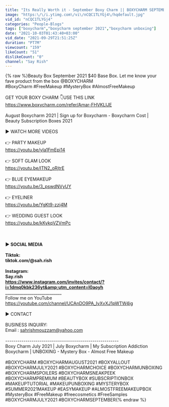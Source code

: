 ```yaml
---
title: "Its Really Worth it - September Boxy Charm || BOXYCHARM SEPTEMBER 2021 || Glam Glow - UNBOXING"
image: "https:\/\/i.ytimg.com\/vi\/nCQC1TLYGj4\/hqdefault.jpg"
vid_id: "nCQC1TLYGj4"
categories: "People-Blogs"
tags: ["boxycharm","boxycharm september 2021","boxycharm unboxing"]
date: "2021-10-03T01:43:40+03:00"
vid_date: "2021-09-29T21:51:25Z"
duration: "PT7M"
viewcount: "159"
likeCount: "51"
dislikeCount: "0"
channel: "Say Rish"
---
```

{% raw %}Beauty Box September 2021 $40 Base Box.  Let me know your fave product from the box @BOXYCHARM<br />#BoxyCharm #FreeMakeup #MysteryBox #AlmostFreeMakeup<br /><br />GET YOUR BOXY CHARM 👇USE THIS LINK<br /><a rel="nofollow" target="blank" href="https://www.boxycharm.com/refer/Amar-FHVKLIJE">https://www.boxycharm.com/refer/Amar-FHVKLIJE</a><br /><br />August Boxycharm 2021 | Sign up for Boxycharm - Boxycharm Cost | Beauty Subscription Boxes 2021<br /><br />► WATCH MORE VIDEOS  <br /><br />👉 PARTY MAKEUP<br /><a rel="nofollow" target="blank" href="https://youtu.be/yIa1FmEpi14">https://youtu.be/yIa1FmEpi14</a><br /><br />👉 SOFT GLAM LOOK<br /><a rel="nofollow" target="blank" href="https://youtu.be/ITN2_oRjtrE">https://youtu.be/ITN2_oRjtrE</a><br /><br />👉 BLUE EYEMAKEUP<br /><a rel="nofollow" target="blank" href="https://youtu.be/3_pswdNVyUY">https://youtu.be/3_pswdNVyUY</a><br /><br />👉 EYELINER <br /><a rel="nofollow" target="blank" href="https://youtu.be/YgKt9-zzj4M">https://youtu.be/YgKt9-zzj4M</a><br /><br />👉 WEDDING GUEST LOOK<br /><a rel="nofollow" target="blank" href="https://youtu.be/kKykqVZVmPc">https://youtu.be/kKykqVZVmPc</a><br /><br />______________________________<br /><br />► SOCIAL MEDIA <br /><br />Tiktok:<br />tiktok.com/@sah.rish<br />____________________________<br />Instagram:<br />Say.rish<br /><a rel="nofollow" target="blank" href="https://www.instagram.com/invites/contact/?i=1dmq0kbk236yt&amp;utm_content=l0aoyh">https://www.instagram.com/invites/contact/?i=1dmq0kbk236yt&amp;utm_content=l0aoyh</a><br />______________________________<br />Follow me on YouTube <br /><a rel="nofollow" target="blank" href="https://youtube.com/channel/UCAnDO9PA_IvXvXJ1pWTW4ig">https://youtube.com/channel/UCAnDO9PA_IvXvXJ1pWTW4ig</a><br /><br />► CONTACT <br /><br />BUSINESS INQUIRY: <br />Email : sahrishmouzzam@yahoo.com<br /><br />--------------------------------------------------------<br />Boxy Charm July 2021 | July Boxycharm | My Subscription Addiction Boxycharm | UNBOXING - Mystery Box - Almost Free Makeup<br /><br />#BOXYCHARM #BOXYCHARMAUGUST2021 #BOXYALLOUT #BOXYCHARMJULY2021  #BOXYCHARMCHOICE #BOXYCHARMUNBOXING #BOXYCHARMSPOILERS #BOXYCHARMSNEAKPEEK #BOXYCHARMPREMIUM #BEAUTYBOX #SUBSCRIPTIONBOX  #MAKEUPTUTORIAL #MAKEUPUNBOXING   #MYSTERYBOX #SUMMER2021MAKEUP #EASYMAKEUP #ALMOSTFREEMAKEUPBOX #MysteryBox #FreeMakeup #freecosmetics #FreeSamples  #BOXYCHARMJULY2021  #BOXYCHARMSEPTEMBER{% endraw %}
